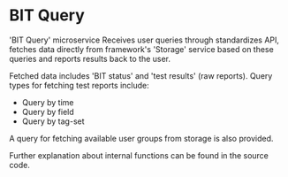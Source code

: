 # BIT Query

'BIT Query' microservice Receives user queries through standardizes API, fetches data directly from framework's 'Storage' service based on these queries and reports results back to the user.

Fetched data includes 'BIT status' and 'test results' (raw reports).
Query types for fetching test reports include:
- Query by time
- Query by field
- Query by tag-set

A query for fetching available user groups from storage is also provided.

Further explanation about internal functions can be found in the source code.
